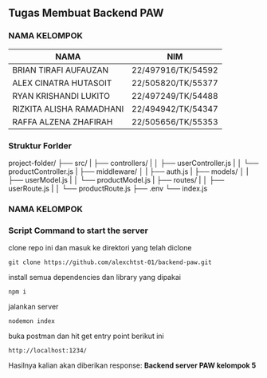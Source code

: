 ## Tugas Membuat Backend PAW

### NAMA KELOMPOK 
| NAMA  | NIM |
|--|--|
| BRIAN TIRAFI AUFAUZAN | 22/497916/TK/54592 |
| ALEX CINATRA HUTASOIT | 22/505820/TK/55377 |
| RYAN KRISHANDI LUKITO | 22/497249/TK/54488 |
| RIZKITA ALISHA RAMADHANI | 22/494942/TK/54347 |
| RAFFA ALZENA ZHAFIRAH | 22/505656/TK/55353 |

### Struktur Forlder
project-folder/
├── src/
|   ├── controllers/
|   │   ├── userController.js
|   │   └── productController.js
|   ├── middleware/
│   |   ├── auth.js
|   ├── models/
│   |   ├── userModel.js
|   │   └── productModel.js
|   ├── routes/
|   │   ├── userRoute.js
|   │   └── productRoute.js
├── .env
└── index.js

### NAMA KELOMPOK



### Script Command to start the server
clone repo ini dan masuk ke direktori yang telah diclone

    git clone https://github.com/alexchtst-01/backend-paw.git

install semua dependencies dan library yang dipakai

    npm i

jalankan server

    nodemon index

buka postman dan hit get entry point berikut ini 

    http://localhost:1234/

Hasilnya kalian akan diberikan response: 
**Backend server PAW kelompok 5**